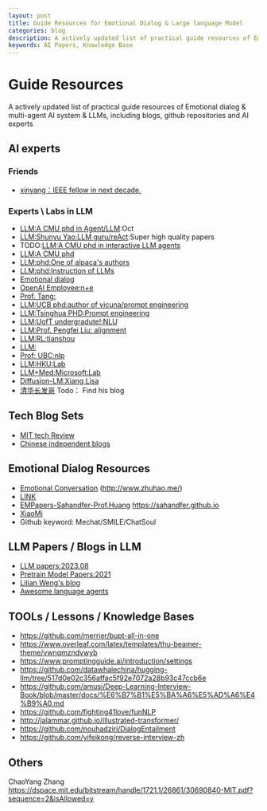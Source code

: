 ```yaml
---
layout: post
title: Guide Resources for Emotional Dialog & Large language Model
categories: blog
description: A actively updated list of practical guide resources of Emotional dialog & multi-agent AI system & LLMs.                                    
keywords: AI Papers, Knowledge Base
---
```


# Guide Resources
A actively updated list of practical guide resources of Emotional dialog & multi-agent AI system & LLMs, including blogs, github repositories and AI experts
## AI experts
### Friends
* [xinyang：IEEE fellow in next decade. ](https://github.com/xinyanghuang7/xinyanghuang7.github.io) 

### Experts \ Labs in LLM

* [LLM:A CMU phd in Agent/LLM](https://frankxfz.me/):Oct
* [LLM:Shunyu Yao:LLM guru/reAct](https://ysymyth.github.io/):Super high quality papers
* TODO:[LLM:A CMU phd in interactive LLM agents](https://www.zhuhao.me/publications)
* [LLM:A CMU phd](https://cs.stanford.edu/~myasu/)
* [LLM:phd:One of alpaca's authors](https://scholar.google.com/citations?hl=en&user=OI0HSa0AAAAJ&view_op=list_works&sortby=pubdate)
* [LLM:phd:Instruction of LLMs](https://yizhong-wang.com/)
* [Emotional dialog](https://github.com/MaLiN2223?tab=repositories)
* [OpenAI Employee:n+e](https://trinkle23897.github.io/posts/application)
* [Prof. Tang:](http://keg.cs.tsinghua.edu.cn/jietang/)
* [LLM:UCB phd:author of vicuna/prompt engineering](https://infwinston.github.io/)
* [LLM:Tsinghua PHD:Prompt engineering](https://scholar.google.co.uk/citations?user=A8x07E0AAAAJ)
* [LLM:UofT undergradute!:NLU](https://github.com/xwinxu)
* [LLM:Prof. Pengfei Liu: alignment](https://scholar.google.com/citations?hl=en&user=oIz_CYEAAAAJ&view_op=list_works&sortby=pubdate)
* [LLM:RL:tianshou](https://youkaichao.github.io/research)
* [LLM:](https://liuyanchen1015.github.io/)
* [Prof: UBC:nlp](https://medium.com/analytics-vidhya/highlights-of-acl-2020-4ef9f27a4f0c)
* [LLM:HKU:Lab](https://wabyking.github.io/old.html)
* [LLM+Med:Microsoft:Lab](https://www.microsoft.com/en-us/research/publication/can-generalist-foundation-models-outcompete-special-purpose-tuning-case-study-in-medicine/)
* [Diffusion-LM:Xiang Lisa](https://xiangli1999.github.io/)
* [清华长发哥](https://www.1point3acres.com/bbs/home.php?mod=space&uid=844117&do=thread&type=reply&view=me&from=space) Todo： Find his blog

## Tech Blog Sets

* [MIT tech Review](https://www.technologyreview.com/)
* [Chinese independent blogs](https://github.com/MisterBooo/chinese-independent-blogs)
  
## Emotional Dialog Resources

* [Emotional Conversation](https://github.com/MaLiN2223/Empathetic-COAI-Papers)
(http://www.zhuhao.me/)
* [LINK](https://paperswithcode.com/search?q=author%3AYushan+Qian)
* [EMPapers-Sahandfer-Prof.Huang](https://github.com/Sahandfer/EMPaper)
https://sahandfer.github.io
* [XiaoMi](https://github.com/XiaoMi/emma)
* Github keyword: Mechat/SMILE/ChatSoul

## LLM Papers / Blogs in LLM

* [LLM papers:2023.08](https://github.com/txsun1997/LMaaS-Papers)
* [Pretrain Model Papers:2021](http://pretrain.nlpedia.ai/)
* [Lilian Weng's blog](https://lilianweng.github.io/)
* [Awesome language agents](https://github.com/ysymyth/awesome-language-agents.git)

## TOOLs / Lessons / Knowledge Bases

* https://github.com/merrier/bupt-all-in-one
* https://www.overleaf.com/latex/templates/thu-beamer-theme/vwnqmzndvwyb
* https://www.promptingguide.ai/introduction/settings
* https://github.com/datawhalechina/hugging-llm/tree/517d0e02c356affac5f92e7072a28b93c47ccb6e
* https://github.com/amusi/Deep-Learning-Interview-Book/blob/master/docs/%E6%B7%B1%E5%BA%A6%E5%AD%A6%E4%B9%A0.md
* https://github.com/fighting41love/funNLP
* http://jalammar.github.io/illustrated-transformer/
* https://github.com/nouhadziri/DialogEntailment
* https://github.com/yifeikong/reverse-interview-zh

## Others
ChaoYang Zhang
https://dspace.mit.edu/bitstream/handle/1721.1/26861/30690840-MIT.pdf?sequence=2&isAllowed=y